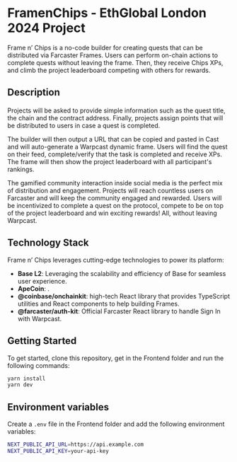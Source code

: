 # FramenChips - EthGlobal London 2024 Project

Frame n’ Chips is a no-code builder for creating quests that can be distributed via Farcaster Frames. Users can perform on-chain actions to complete quests without leaving the frame. Then, they receive Chips XPs, and climb the project leaderboard competing with others for rewards.

## Description


#### 
Projects will be asked to provide simple information such as the quest title, the chain and the contract address. Finally, projects assign points that will be distributed to users in case a quest is completed.

The builder will then output a URL that can be copied and pasted in Cast and will auto-generate a Warpcast dynamic frame. Users will find the quest on their feed, complete/verify that the task is completed and receive XPs. The frame will then show the project leaderboard with all participant's rankings.

The gamified community interaction inside social media is the perfect mix of distribution and engagement. Projects will reach countless users on Farcaster and will keep the community engaged and rewarded. Users will be incentivized to complete a quest on the protocol, compete to be on top of the project leaderboard and win exciting rewards! All, without leaving Warpcast.

## Technology Stack

Frame n’ Chips leverages cutting-edge technologies to power its platform:

- **Base L2**: Leveraging the scalability and efficiency of Base for seamless user experience.
- **ApeCoin**: .
- **@coinbase/onchainkit**: high-tech React library that provides TypeScript utilities and React components to help building Frames.
- **@farcaster/auth-kit**: Official Farcaster React library to handle Sign In with Warpcast.




## Getting Started

To get started, clone this repository, get in the Frontend folder and run the following commands:

```bash
yarn install
yarn dev
```

## Environment variables

Create a `.env` file in the Frontend folder and add the following environment variables:

```bash
NEXT_PUBLIC_API_URL=https://api.example.com
NEXT_PUBLIC_API_KEY=your-api-key
```
